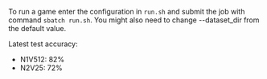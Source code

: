To run a game enter the configuration in `run.sh` and submit the job with command `sbatch run.sh`. 
You might also need to change --dataset_dir from the default value.

Latest test accuracy:

- N1V512: 82%
- N2V25: 72%

